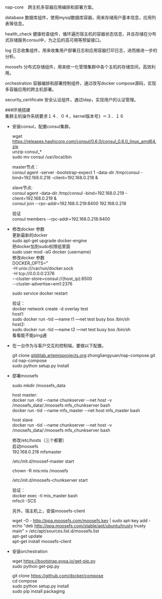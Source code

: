 
nap-core　跨主机多容器应用编排和部署方案。

database 数据库组件，使用mysql数据库容器，用来存储用户基本信息，应用列表等信息。

health_check 健康检查组件，循环遍历宿主机的容器状态信息，并且存储在分布式存储服务consul中，为之后的高可用等预留接口。

log 日志收集组件，用来收集用户部署日志和应用容器打印日志，进而做进一步的分析。

moosefs 分布式存储组件，用来统一化管理集群中各个主机的存储空间，高效利用。

orchestration 容器编排和部署控制组件，通过改写docker compose源码，实现多容器应用的跨主机部署。

security_certificate 安全认证组件，通过ldap，实现用户的认证管理。


###环境搭建    
集群主机操作系统要求１４．０４，kernel版本号》＝３．１６    

+ 安装consul，配置consul集群。    

    wget https://releases.hashicorp.com/consul/0.6.0/consul_0.6.0_linux_amd64.zip      
    unzip consul_*      
    sudo mv consul /usr/local/bin    

    master节点：    
    consul agent -server -bootstrap-expect 1 -data-dir /tmp/consul -bind=192.168.0.218 -client=192.168.0.218 &    

    slave节点:    
    consul agent -data-dir /tmp/consul -bind=192.168.0.219 -client=192.168.0.219 &    
    consul join --rpc-addr=192.168.0.219:8400 192.168.0.218    

    验证    
    consul members --rpc-addr=192.168.0.218:8400    

+ 修改docker 参数    
    更新最新的docker    
    sudo apt-get upgrade docker-engine    
    把docker加到sudo权限组里面    
    sudo user mod -aG docker {username}    
    修改docker 参数    
    DOCKER_OPTS="    
    -H unix:///var/run/docker.sock    
    -H tcp://0.0.0.0:2376    
    --cluster-store=consul://{host_ip}:8500    
    --cluster-advertise=em1:2376    

    sudo service docker restart    

    验证：    
    docker network create -d overlay test    
    host1:    
    sudo docker run -tid —name t1 —net test busy box /bin/sh    
    host2:    
    sudo docker run -tid —name t2 —net test busy box /bin/sh    
    看看能不能ping通    

+ 在一台作为与客户交互的控制端，要做以下配置。        

    git clone git@lab.artemisprojects.org:zhongliangyuan/nap-compose.git    
    cd nap-compose    
    sudo python setup.py Install    

+ 部署moosefs    

    sudo mkdir /moosefs_data    

    host master:    
    docker run -tid --name chunkserver --net host -v /moosefs_data/:/moosefs mfs_chunkserver bash    
    docker run -tid --name mfs_master --net host mfs_master bash    

    host slave    
    docker run -tid --name chunkserver --net host -v /moosefs_data/:/moosefs mfs_chunkserver bash    

    修改/etc/hosts（三个都要）    
    启动moosefs    
    192.168.0.218     mfsmaster    

    /etc/init.d/moosef-master start    

    chown -R mis:mis /moosefs    

    /etc/init.d/moosefs-chunkserver start    

    验证：    
    docker exec -ti mis_master bash    
    mfscli -SCS    

    另外，宿主机上，安装moosefs-client    

    wget -O - http://ppa.moosefs.com/moosefs.key | sudo apt-key add -    
    echo "deb http://ppa.moosefs.com/stable/apt/ubuntu/trusty trusty main" > /etc/apt/sources.list.d/moosefs.list    
    apt-get update    
    apt-get install moosefs-client    

+ 安装orchestration    

    wget https://bootstrap.pypa.io/get-pip.py    
    sudo python get-pip.py    

    git clone https://github.com/docker/compose    
    cd compose    
    sudo python setup.py install    
    sudo pip install packaging
